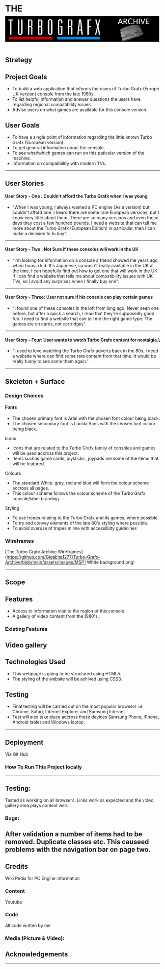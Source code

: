 # THE ![Turbo Grafx (UK Console)](https://github.com/Gigabite1277/Turbo-Grafx-Archive/blob/main/assets/images/tg16banner.png) 


## Strategy
## Project Goals

  * To build a web application that informs the users of Turbo Grafx (Europe 
    UK version) console from the late 1980s.  
  * To list helpful information and answer questions the users have regarding regional compatibility issues.
  * Advise users on what games are available for this console version.

## User Goals

  * To have a single point of information regarding the little known Turbo Grafx (European version).
  * To get general information about the console.
  * To see what\which games can run on this paticular version of the machine.
  * Information on compatibility with modern TVs.
  
---

## User Stories

#### User Story - One : Couldn't afford the Turbo Grafx when I was young

  * "When I was young, I always wanted a PC engine (Asia version) but couldn't afford one. I heard there are some rare European versions, but I know very little about them. There are so many versions and even these days they cost a few hundred pounds. I need a website that can tell me more about the Turbo Grafx (European Edition) in particular, then I can make a decision to to buy".

---

#### User Story - Two : Not Sure if these consoles will work in the UK


  * "I'm looking for information on a console a friend showed me years ago, when I was a kid. It's Japanese, so wasn't really available in the UK at the time. I can hopefully find out how to get one that will work in the UK. If I can find a website that tells me about compatibility issues with UK TVs, so I avoid any surprises when I finally buy one".
---

#### User Story - Three: User not sure if his console can play certain games

  * "I found one of these consoles in the loft from long ago. Never seen one before, but after a quick a search, I read that they're supposedly good fun. I need to find a website that can tell me the right game type. The games are on cards, not cartridges".
---
#### User Story - Four: User wants to watch Turbo Grafx content for nostalgia.\

  * "I used to love watching the Turbo Grafx adverts back in the 80s. I need a website where can find some rare content from that time. It would be really funny to see some them again."
---
##  Skeleton + Surface
### Design Choices

#### Fonts
  * The chosen primary font is Arial with the chosen font colour being black.
  * The chosen secondary font is Lucida Sans with the chosen font colour being black.

Icons

  * Icons that are related to the Turbo Grafx family of consoles and games will be used accross this project.
  * Items suchas game cards, joysticks , joypads are some of the items that will be featured.

Colours
  * The standard White, grey, red and blue will form the colour scheme accross all pages.
  * This colour scheme follows the colour scheme of the Turbo Grafx console/label branding.


Styling

  * To use tropes relating to the Turbo Grafx and its games, where possible
  * To try and convey elements of the late 80's styling where possible. 
  * To avoid overuse of tropes in line with accessibilty guidelines


### Wireframes

[The Turbo Grafx Archive Wireframes] (https://github.com/Gigabite1277/Turbo-Grafx-Archive/blob/main/assets/images/MSP1 White background.png)

---
## Scope
## Features
  * Access to information vital to the region of this console.
  * A gallery of video content from the 1980's.

### Existing Features
Video gallery
---
## Technologies Used
  * This webpage is going to be structured using HTML5.
  * The styling of the website will be achived using CSS3.

## Testing 
  * Final testing will be carried out on the most popular browsers i.e Chrome, Safari, Internet Explorer and Samsung Internet.
  * Test will also take place accross these devices Samsung Phone, iPhone, Android tablet and Windows laptop.
    
---
## Deployment
Via Git Hub

### How To Run This Project locally

---

## Testing:
Tested as working on all browsers. Links work as expected and the video gallery area plays content well. 
### Bugs:
After validation a number of items had to be removed. Duplicate classes etc. This causeed problems with the navigation bar on page two.
---


## Credits
Wiki Pedia for PC Engine information

### Content
Youtube

### Code
All code written by me

### Media (Picture & Video):
## Acknowledgements
---










